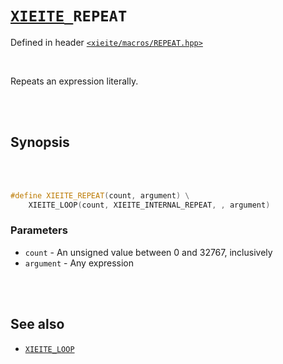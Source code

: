 # [`XIEITE`](../../docs/macros.md)`_REPEAT`
Defined in header [`<xieite/macros/REPEAT.hpp>`](../../include/xieite/macros/REPEAT.hpp)

<br/>

Repeats an expression literally.

<br/><br/>

## Synopsis

<br/><br/>

```cpp
#define XIEITE_REPEAT(count, argument) \
	XIEITE_LOOP(count, XIEITE_INTERNAL_REPEAT, , argument)
```
### Parameters
- `count` - An unsigned value between 0 and 32767, inclusively
- `argument` - Any expression

<br/><br/>

## See also
- [`XIEITE_LOOP`](../../docs/macros/LOOP.md)
